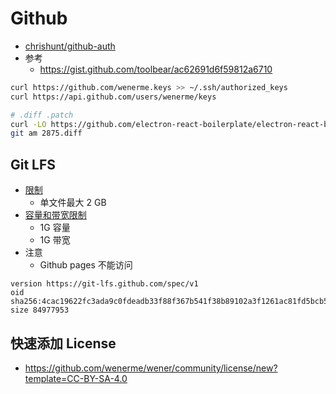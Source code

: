 # Github

- [chrishunt/github-auth](https://github.com/chrishunt/github-auth)
- 参考
  - https://gist.github.com/toolbear/ac62691d6f59812a6710

```bash
curl https://github.com/wenerme.keys >> ~/.ssh/authorized_keys
curl https://api.github.com/users/wenerme/keys

# .diff .patch
curl -LO https://github.com/electron-react-boilerplate/electron-react-boilerplate/pull/2875.diff
git am 2875.diff
```

## Git LFS

- [限制](https://docs.github.com/en/github/managing-large-files/about-git-large-file-storage)
  - 单文件最大 2 GB
- [容量和带宽限制](https://docs.github.com/en/github/managing-large-files/about-storage-and-bandwidth-usage)
  - 1G 容量
  - 1G 带宽
- 注意
  - Github pages 不能访问

```
version https://git-lfs.github.com/spec/v1
oid sha256:4cac19622fc3ada9c0fdeadb33f88f367b541f38b89102a3f1261ac81fd5bcb5
size 84977953
```

## 快速添加 License

- https://github.com/wenerme/wener/community/license/new?template=CC-BY-SA-4.0
